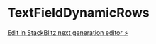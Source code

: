 # TextFieldDynamicRows

[Edit in StackBlitz next generation editor ⚡️](https://stackblitz.com/~/github.com/gao623/TextFieldDynamicRows)